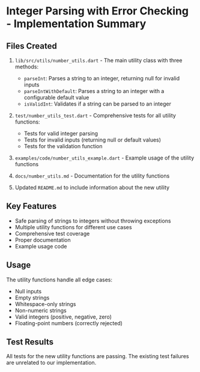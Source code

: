 # Integer Parsing with Error Checking - Implementation Summary

## Files Created

1. `lib/src/utils/number_utils.dart` - The main utility class with three methods:
   - `parseInt`: Parses a string to an integer, returning null for invalid inputs
   - `parseIntWithDefault`: Parses a string to an integer with a configurable default value
   - `isValidInt`: Validates if a string can be parsed to an integer

2. `test/number_utils_test.dart` - Comprehensive tests for all utility functions:
   - Tests for valid integer parsing
   - Tests for invalid inputs (returning null or default values)
   - Tests for the validation function

3. `examples/code/number_utils_example.dart` - Example usage of the utility functions

4. `docs/number_utils.md` - Documentation for the utility functions

5. Updated `README.md` to include information about the new utility

## Key Features

- Safe parsing of strings to integers without throwing exceptions
- Multiple utility functions for different use cases
- Comprehensive test coverage
- Proper documentation
- Example usage code

## Usage

The utility functions handle all edge cases:
- Null inputs
- Empty strings
- Whitespace-only strings
- Non-numeric strings
- Valid integers (positive, negative, zero)
- Floating-point numbers (correctly rejected)

## Test Results

All tests for the new utility functions are passing. The existing test failures are unrelated to our implementation.